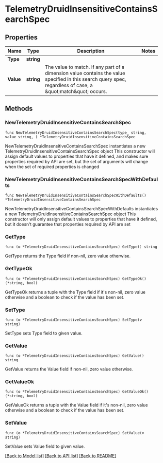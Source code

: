 # TelemetryDruidInsensitiveContainsSearchSpec

## Properties

Name | Type | Description | Notes
------------ | ------------- | ------------- | -------------
**Type** | **string** |  | 
**Value** | **string** | The value to match.  If any part of a dimension value contains the value specified in this search query spec, regardless of case, a \&quot;match\&quot; occurs. | 

## Methods

### NewTelemetryDruidInsensitiveContainsSearchSpec

`func NewTelemetryDruidInsensitiveContainsSearchSpec(type_ string, value string, ) *TelemetryDruidInsensitiveContainsSearchSpec`

NewTelemetryDruidInsensitiveContainsSearchSpec instantiates a new TelemetryDruidInsensitiveContainsSearchSpec object
This constructor will assign default values to properties that have it defined,
and makes sure properties required by API are set, but the set of arguments
will change when the set of required properties is changed

### NewTelemetryDruidInsensitiveContainsSearchSpecWithDefaults

`func NewTelemetryDruidInsensitiveContainsSearchSpecWithDefaults() *TelemetryDruidInsensitiveContainsSearchSpec`

NewTelemetryDruidInsensitiveContainsSearchSpecWithDefaults instantiates a new TelemetryDruidInsensitiveContainsSearchSpec object
This constructor will only assign default values to properties that have it defined,
but it doesn't guarantee that properties required by API are set

### GetType

`func (o *TelemetryDruidInsensitiveContainsSearchSpec) GetType() string`

GetType returns the Type field if non-nil, zero value otherwise.

### GetTypeOk

`func (o *TelemetryDruidInsensitiveContainsSearchSpec) GetTypeOk() (*string, bool)`

GetTypeOk returns a tuple with the Type field if it's non-nil, zero value otherwise
and a boolean to check if the value has been set.

### SetType

`func (o *TelemetryDruidInsensitiveContainsSearchSpec) SetType(v string)`

SetType sets Type field to given value.


### GetValue

`func (o *TelemetryDruidInsensitiveContainsSearchSpec) GetValue() string`

GetValue returns the Value field if non-nil, zero value otherwise.

### GetValueOk

`func (o *TelemetryDruidInsensitiveContainsSearchSpec) GetValueOk() (*string, bool)`

GetValueOk returns a tuple with the Value field if it's non-nil, zero value otherwise
and a boolean to check if the value has been set.

### SetValue

`func (o *TelemetryDruidInsensitiveContainsSearchSpec) SetValue(v string)`

SetValue sets Value field to given value.



[[Back to Model list]](../README.md#documentation-for-models) [[Back to API list]](../README.md#documentation-for-api-endpoints) [[Back to README]](../README.md)


